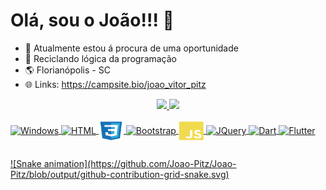 # Olá, sou o João!!! 👋

- 🔭 Atualmente estou á procura de uma oportunidade
- 🌱 Reciclando lógica da programação
- 🌎 Florianópolis - SC
- 🌐 Links: https://campsite.bio/joao_vitor_pitz

<div align="center">
  <a href="https://github.com/Joao-Pitz">
  <img height="110em" src="https://github-readme-stats.vercel.app/api?username=Joao-Pitz&show_icons=true&theme=dark&include_all_commits=true&count_private=true"/>
  <img height="110em" src="https://github-readme-stats.vercel.app/api/top-langs/?username=Joao-Pitz&layout=compact&langs_count=7&theme=dark"/>
</div>

  <div style="display: inline_block"><br>
  <img align="center" alt="Windows" height="30" width="40" src="https://cdn.jsdelivr.net/gh/devicons/devicon/icons/windows8/windows8-original.svg">
  <img align="center" alt="HTML" height="30" width="40" src="https://cdn.jsdelivr.net/gh/devicons/devicon/icons/html5/html5-original.svg">
  <img align="center" alt="CSS" height="30" width="40" src="https://raw.githubusercontent.com/devicons/devicon/master/icons/css3/css3-original.svg">
  <img align="center" alt="Bootstrap" height="30" width="40" src="https://cdn.jsdelivr.net/gh/devicons/devicon/icons/bootstrap/bootstrap-original.svg">
  <img align="center" alt="Js" height="30" width="40" src="https://raw.githubusercontent.com/devicons/devicon/master/icons/javascript/javascript-plain.svg">
  <img align="center" alt="JQuery" height="30" width="40" src="https://cdn.jsdelivr.net/gh/devicons/devicon/icons/jquery/jquery-plain.svg">
  <img align="center" alt="Dart" height="30" width="40" src="https://cdn.jsdelivr.net/gh/devicons/devicon/icons/dart/dart-original.svg">
  <img align="center" alt="Flutter" height="30" width="40" src="https://cdn.jsdelivr.net/gh/devicons/devicon/icons/flutter/flutter-original.svg">
</div>
  
  ##

  <div> 
  ![Snake animation](https://github.com/Joao-Pitz/Joao-Pitz/blob/output/github-contribution-grid-snake.svg)
</div>

